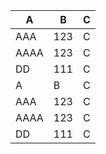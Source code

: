 | A | B | C |
| --- | --- | --- |
| AAA | 123 | C |
| AAAA | 123 | C |
| DD | 111 | C |
| A | B | C |
| AAA | 123 | C |
| AAAA | 123 | C |
| DD | 111 | C |
